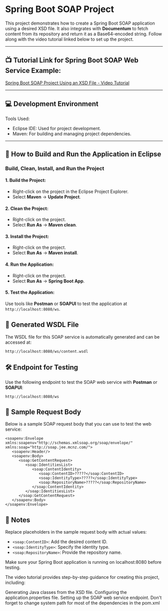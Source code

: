 # Spring Boot SOAP Project

This project demonstrates how to create a Spring Boot SOAP application using a desired XSD file. It also integrates with **Documentum** to fetch content from its repository and return it as a Base64-encoded string. Follow along with the video tutorial linked below to set up the project.

---

## 📺 Tutorial Link for Spring Boot SOAP Web Service Example:
[Spring Boot SOAP Project Using an XSD File - Video Tutorial](https://www.youtube.com/watch?v=MIDEXcU-Bmg&ab_channel=CameronMcKenzie)

---

## 💻 Development Environment
Tools Used:
- Eclipse IDE: Used for project development.
- Maven: For building and managing project dependencies.

---

## 🚀 How to Build and Run the Application in Eclipse
### Build, Clean, Install, and Run the Project

#### 1. Build the Project:
- Right-click on the project in the Eclipse Project Explorer.
- Select **Maven** → **Update Project**.

#### 2. Clean the Project:
- Right-click on the project.
- Select **Run As** → **Maven clean**.

#### 3. Install the Project:
- Right-click on the project.
- Select **Run As** → **Maven install**.

#### 4. Run the Application:
- Right-click on the project.
- Select **Run As** → **Spring Boot App**.

#### 5. Test the Application:
Use tools like **Postman** or **SOAPUI** to test the application at `http://localhost:8080/ws`.

## 📜 Generated WSDL File
The WSDL file for this SOAP service is automatically generated and can be accessed at:

```plaintext
http://localhost:8080/ws/content.wsdl
```

## 🛠️ Endpoint for Testing

Use the following endpoint to test the SOAP web service with **Postman** or **SOAPUI**:

```plaintext
http://localhost:8080/ws
```

## 📨 Sample Request Body
Below is a sample SOAP request body that you can use to test the web service:

```plaintext
<soapenv:Envelope xmlns:soapenv="http://schemas.xmlsoap.org/soap/envelope/" xmlns:soap="http://soap.jee.mcnz.com/">
   <soapenv:Header/>
   <soapenv:Body>
      <soap:GetContentRequest>
         <soap:IdentitiesList>
            <soap:ContentIdentity>
               <soap:ContentID>?????</soap:ContentID>
               <soap:IdentityType>?????</soap:IdentityType>
               <soap:RepositoryName>?????</soap:RepositoryName>
            </soap:ContentIdentity>
         </soap:IdentitiesList>
      </soap:GetContentRequest>
   </soapenv:Body>
</soapenv:Envelope>
```


## 📝 Notes
Replace placeholders in the sample request body with actual values:

- `<soap:ContentID>`: Add the desired content ID.
- `<soap:IdentityType>`: Specify the identity type.
- `<soap:RepositoryName>`: Provide the repository name.

Make sure your Spring Boot application is running on localhost:8080 before testing.

The video tutorial provides step-by-step guidance for creating this project, including:

Generating Java classes from the XSD file.
Configuring the application.properties file.
Setting up the SOAP web service endpoint.
Don't forget to change system path for most of the dependencies in the pom.xml


